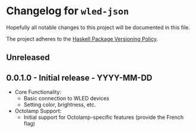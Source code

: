 # Changelog for `wled-json`

Hopefully all notable changes to this project will be documented in this file.

The project adheres to the [Haskell Package Versioning Policy](https://pvp.haskell.org/).

## Unreleased

## 0.0.1.0 - Initial release - YYYY-MM-DD

- Core Functionality:
  - Basic connection to WLED devices
  - Setting color, brightness, etc.
- Octolamp Support:
  - Initial support for Octolamp-specific features (provide the French flag)